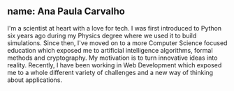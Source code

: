 name: Ana Paula Carvalho
---
I'm a scientist at heart with a love for tech. I was first introduced to Python six years ago during my Physics degree where we used it to build simulations. Since then, I've moved on to a more Computer Science focused education which exposed me to artificial intelligence algorithms, formal methods and cryptography.
My motivation is to turn innovative ideas into reality. Recently, I have been working in Web Development which exposed me to a whole different variety of challenges and a new way of thinking about applications.